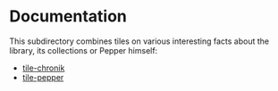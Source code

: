 # Documentation
This subdirectory combines tiles on various interesting facts about the library, its collections or Pepper himself:

- [tile-chronik](/../main/tile-chronik)
- [tile-pepper](/../main/tile-pepper)
